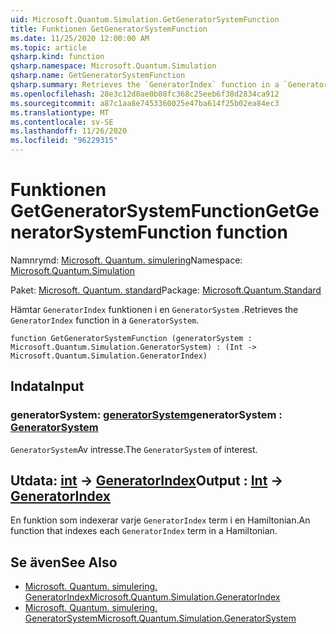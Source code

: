 ```yaml
---
uid: Microsoft.Quantum.Simulation.GetGeneratorSystemFunction
title: Funktionen GetGeneratorSystemFunction
ms.date: 11/25/2020 12:00:00 AM
ms.topic: article
qsharp.kind: function
qsharp.namespace: Microsoft.Quantum.Simulation
qsharp.name: GetGeneratorSystemFunction
qsharp.summary: Retrieves the `GeneratorIndex` function in a `GeneratorSystem`.
ms.openlocfilehash: 28e3c12d0ae0b08fc368c25eeb6f38d2834ca912
ms.sourcegitcommit: a87c1aa8e7453360025e47ba614f25b02ea84ec3
ms.translationtype: MT
ms.contentlocale: sv-SE
ms.lasthandoff: 11/26/2020
ms.locfileid: "96229315"
---
```

# <a name="getgeneratorsystemfunction-function"></a><span data-ttu-id="3a6e8-102">Funktionen GetGeneratorSystemFunction</span><span class="sxs-lookup"><span data-stu-id="3a6e8-102">GetGeneratorSystemFunction function</span></span>

<span data-ttu-id="3a6e8-103">Namnrymd: [Microsoft. Quantum. simulering](xref:Microsoft.Quantum.Simulation)</span><span class="sxs-lookup"><span data-stu-id="3a6e8-103">Namespace: [Microsoft.Quantum.Simulation](xref:Microsoft.Quantum.Simulation)</span></span>

<span data-ttu-id="3a6e8-104">Paket: [Microsoft. Quantum. standard](https://nuget.org/packages/Microsoft.Quantum.Standard)</span><span class="sxs-lookup"><span data-stu-id="3a6e8-104">Package: [Microsoft.Quantum.Standard](https://nuget.org/packages/Microsoft.Quantum.Standard)</span></span>


<span data-ttu-id="3a6e8-105">Hämtar `GeneratorIndex` funktionen i en `GeneratorSystem` .</span><span class="sxs-lookup"><span data-stu-id="3a6e8-105">Retrieves the `GeneratorIndex` function in a `GeneratorSystem`.</span></span>

```qsharp
function GetGeneratorSystemFunction (generatorSystem : Microsoft.Quantum.Simulation.GeneratorSystem) : (Int -> Microsoft.Quantum.Simulation.GeneratorIndex)
```


## <a name="input"></a><span data-ttu-id="3a6e8-106">Indata</span><span class="sxs-lookup"><span data-stu-id="3a6e8-106">Input</span></span>

### <a name="generatorsystem--generatorsystem"></a><span data-ttu-id="3a6e8-107">generatorSystem: [generatorSystem](xref:Microsoft.Quantum.Simulation.GeneratorSystem)</span><span class="sxs-lookup"><span data-stu-id="3a6e8-107">generatorSystem : [GeneratorSystem](xref:Microsoft.Quantum.Simulation.GeneratorSystem)</span></span>

<span data-ttu-id="3a6e8-108">`GeneratorSystem`Av intresse.</span><span class="sxs-lookup"><span data-stu-id="3a6e8-108">The `GeneratorSystem` of interest.</span></span>



## <a name="output--int---generatorindex"></a><span data-ttu-id="3a6e8-109">Utdata: [int](xref:microsoft.quantum.lang-ref.int) -> [GeneratorIndex](xref:Microsoft.Quantum.Simulation.GeneratorIndex)</span><span class="sxs-lookup"><span data-stu-id="3a6e8-109">Output : [Int](xref:microsoft.quantum.lang-ref.int) -> [GeneratorIndex](xref:Microsoft.Quantum.Simulation.GeneratorIndex)</span></span>

<span data-ttu-id="3a6e8-110">En funktion som indexerar varje `GeneratorIndex` term i en Hamiltonian.</span><span class="sxs-lookup"><span data-stu-id="3a6e8-110">An function that indexes each `GeneratorIndex` term in a Hamiltonian.</span></span>

## <a name="see-also"></a><span data-ttu-id="3a6e8-111">Se även</span><span class="sxs-lookup"><span data-stu-id="3a6e8-111">See Also</span></span>

- [<span data-ttu-id="3a6e8-112">Microsoft. Quantum. simulering. GeneratorIndex</span><span class="sxs-lookup"><span data-stu-id="3a6e8-112">Microsoft.Quantum.Simulation.GeneratorIndex</span></span>](xref:Microsoft.Quantum.Simulation.GeneratorIndex)
- [<span data-ttu-id="3a6e8-113">Microsoft. Quantum. simulering. GeneratorSystem</span><span class="sxs-lookup"><span data-stu-id="3a6e8-113">Microsoft.Quantum.Simulation.GeneratorSystem</span></span>](xref:Microsoft.Quantum.Simulation.GeneratorSystem)